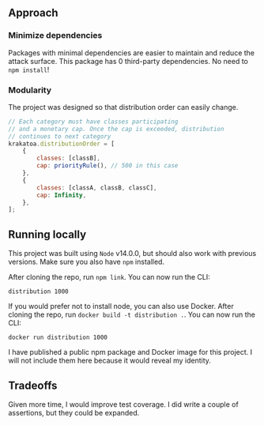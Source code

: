 ## Approach

### Minimize dependencies
Packages with minimal dependencies are easier to maintain and reduce the attack surface. This package has 0 third-party dependencies. No need to `npm install`!

### Modularity
The project was designed so that distribution order can easily change. 
 
```javascript
// Each category must have classes participating
// and a monetary cap. Once the cap is exceeded, distribution
// continues to next category
krakatoa.distributionOrder = [
	{
		classes: [classB],
		cap: priorityRule(), // 500 in this case
	},
	{
		classes: [classA, classB, classC],
		cap: Infinity,
	},
];
```

## Running locally
This project was built using `Node` v14.0.0, but should also work with previous versions. Make sure you also have `npm` installed. 

After cloning the repo, run `npm link`. You can now run the CLI:
```
distribution 1000
```

If you would prefer not to install node, you can also use Docker. After cloning the repo, run `docker build -t distribution .`. You can now run the CLI:
```
docker run distribution 1000 
```

I have published a public npm package and Docker image for this project. I will not include them here because it would reveal my identity.

## Tradeoffs

Given more time, I would improve test coverage. I did write a couple of assertions, but they could be expanded. 